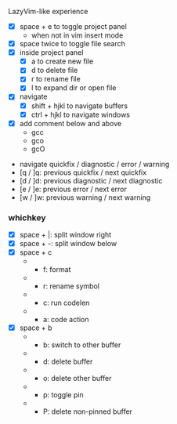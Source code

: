 LazyVim-like experience
- [x] space + e to toggle project panel
  - when not in vim insert mode
- [x] space twice to toggle file search
- [x] inside project panel
  - [x] a to create new file
  - [x] d to delete file
  - [x] r to rename file
  - [x] l to expand dir or open file
- [x] navigate
    - [x] shift + hjkl to navigate buffers
    - [x] ctrl + hjkl to navigate windows

- [x] add comment below and above
  - gcc
  - gco
  - gcO

- navigate quickfix / diagnostic / error / warning
 - [q / ]q: previous quickfix / next quickfix
 - [d / ]d: previous diagnostic / next diagnostic
 - [e / ]e: previous error / next error
 - [w / ]w: previous warning / next warning


### whichkey
- [x] space + |: split window right
- [x] space + -: split window below
- [x] space + c
    - + f: format
    - + r: rename symbol
    - + c: run codelen
    - + a: code action
- [x] space + b
    - + b: switch to other buffer
    - + d: delete buffer
    - + o: delete other buffer
    - + p: toggle pin
    - + P: delete non-pinned buffer
